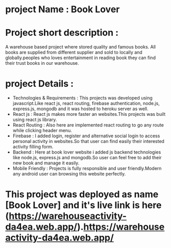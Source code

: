 
# project Name : Book Lover
# Project short description : 
A warehouse based project where stored quality and famous books.
All books are supplied from different supplier and sold to locally
and globally.peoples who loves entertainment in reading book they can find 
their trust books in our warehouse.

# project Details : 
* Technologies & Requirements :
  This projects was developed using javascript.Like react js, react routing,
  firebase authentication, node.js, express.js, mongodb and it was hosted 
  to heroku server as well.
* React js : React js makes more faster an websites.This projects was built using
  react js library. 
* React Routing : Also here are implemented react routing to go any route while clicking
  header menu.
* Firebase : I added login, register and alternative social login to access personal activity
  in websites.So that user can find easily their interested activity filling form.
* Backend : Here at book lover website i added js backend technologies like node.js, 
  express.js and mongodb.So user can feel free to add their new book and manage it easily.
* Mobile Friendly : Projects is fully responsible and user friendly.Modern any android user can 
  browsing this website perfectly.   
  
# This project was deployed as name [Book Lover] and it's live link is here (https://warehouseactivity-da4ea.web.app/).https://warehouseactivity-da4ea.web.app/

